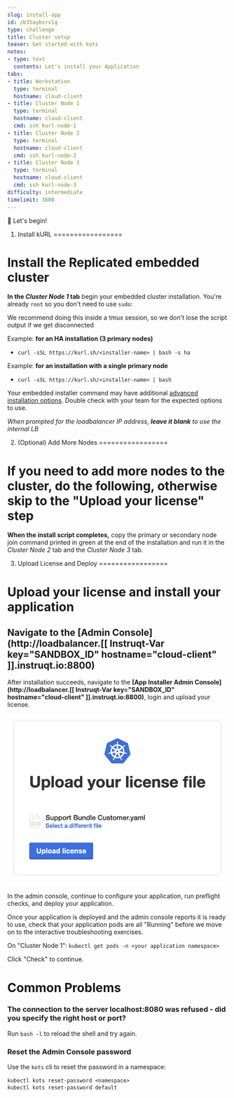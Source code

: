 ```yaml
---
slug: install-app
id: zb35aybsrv1q
type: challenge
title: Cluster setup
teaser: Get started with kots
notes:
- type: text
  contents: Let's install your Application
tabs:
- title: Workstation
  type: terminal
  hostname: cloud-client
- title: Cluster Node 1
  type: terminal
  hostname: cloud-client
  cmd: ssh kurl-node-1
- title: Cluster Node 2
  type: terminal
  hostname: cloud-client
  cmd: ssh kurl-node-2
- title: Cluster Node 3
  type: terminal
  hostname: cloud-client
  cmd: ssh kurl-node-3
difficulty: intermediate
timelimit: 3600
---
```


🚀 Let's begin!

1. Install kURL
=================

# Install the Replicated embedded cluster

**In the ***Cluster Node 1*** tab** begin your embedded cluster installation.  You're already `root` so you don't need to use `sudo`:

We recommend doing this inside a tmux session, so we don't lose the script output if we get disconnected

Example: **for an HA installation (3 primary nodes)**

- `curl -sSL https://kurl.sh/<installer-name> | bash -s ha`

Example: **for an installation with a single primary node**

- `curl -sSL https://kurl.sh/<installer-name> | bash`

Your embedded installer command may have additional [advanced installation options](https://kurl.sh/docs/install-with-kurl/advanced-options).  Double check with your team for the expected options to use.

*When prompted for the loadbalancer IP address, **leave it blank** to use the internal LB*

2. (Optional) Add More Nodes
=================

# If you need to add more nodes to the cluster, do the following, otherwise skip to the "Upload your license" step

**When the install script completes,** copy the primary or secondary node join command printed in green at the end of the installation and run it in the *Cluster Node 2* tab and the *Cluster Node 3* tab.

3. Upload License and Deploy
=================

# Upload your license and install your application

## Navigate to the [Admin Console](http://loadbalancer.[[ Instruqt-Var key="SANDBOX_ID" hostname="cloud-client" ]].instruqt.io:8800)

After installation succeeds, navigate to the **[App Installer Admin Console](http://loadbalancer.[[ Instruqt-Var key="SANDBOX_ID" hostname="cloud-client" ]].instruqt.io:8800)**, login and upload your license.

  ![Application installer](../assets/deploy.png)

In the admin console, continue to configure your application, run preflight checks, and deploy your application.

Once your application is deployed and the admin console reports it is ready to use, check that your application pods are all "Running" before we move on to the interactive troubleshooting exercises.

On "Cluster Node 1": `kubectl get pods -n <your application namespace>`

Click "Check" to continue.

Common Problems
=================

### The connection to the server localhost:8080 was refused - did you specify the right host or port?

Run `bash -l` to reload the shell and try again.

### Reset the Admin Console password

Use the `kots` cli to reset the password in a namespace:

```
kubectl kots reset-password <namespace>
kubectl kots reset-password default
```
